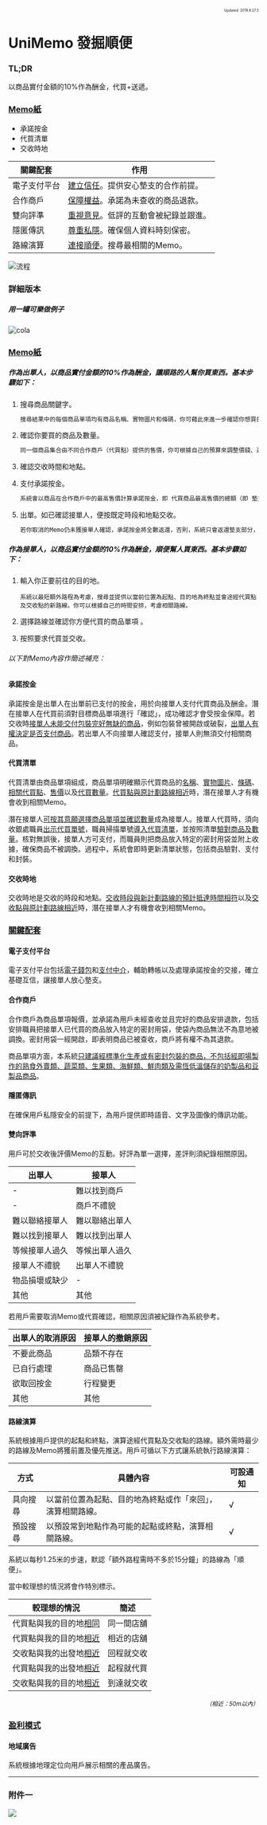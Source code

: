 <div style="text-align: right; font-size:50%">Updated: 2019.8.27.3</div>

# UniMemo 發掘順便

### TL;DR

以商品實付金額的10%作為酬金，代買+送遞。

### <u>Memo紙</u>

- 承諾按金
- 代買清單
- 交收時地

| 關鍵配套     | 作用                                  |
| ---------- | ------------------------------------- |
| 電子支付平台 | <u>建立信任</u>。提供安心墊支的合作前提。   |
| 合作商戶     | <u>保障權益</u>。承諾為未查收的商品退款。  |
| 雙向評準     | <u>重視意見</u>。低評的互動會被紀錄並跟進。|
| 隱匿傳訊     | <u>尊重私隱</u>。確保個人資料時刻保密。    |
| 路線演算     | <u>連接順便</u>。搜尋最相關的Memo。      |

![流程](https://raw.githubusercontent.com/xemexpress/UniMemo/master/exported/Flow/Flow.jpg)

### 詳細版本

##### 用一罐可樂做例子

![cola](https://raw.githubusercontent.com/xemexpress/UniMemo/master/exported/Flow/Cola.jpg)

### <u>Memo紙</u>

##### 作為出單人，以商品實付金額的10%作為酬金，讓順路的人幫你買東西。基本步驟如下：

1. 搜尋商品關鍵字。

   ```markdown
   搜尋結果中的每個商品單項均有商品名稱、實物圖片和條碼，你可藉此來進一步確認你想買的商品。
   ```

2. 確認你要買的商品及數量。

   ```markdown
   同一個商品集合由不同合作商戶（代買點）提供的售價，你可根據自己的預算來調整價錢、選擇地區或按照合作商戶評分來篩選代買點。代買點越多，Memo傳閱機會越高。
   ```

3. 確認交收時間和地點。

4. 支付承諾按金。

   ```markdown
   系統會以商品在合作商戶中的最高售價計算承諾按金，即 代買商品最高售價的總額（即 墊支部分）加上此總額的10%（即 酬金部分）。交收時，你將會用此按金支付由商戶核實並經接單人代買的商品，（若有）餘額將返還至你的電子錢包。若你無法支付承諾按金，Memo將被拒絕發出。
   ```

5. 出單。如已確認接單人，便按既定時段和地點交收。

   ```markdown
   若你取消的Memo仍未獲接單人確認，承諾按金將全數返還，否則，系統只會返還墊支部分，酬金部分則由接單人獲得。
   ```

##### 作為接單人，以商品實付金額的10%作為酬金，順便幫人買東西。基本步驟如下：

1. 輸入你正要前往的目的地。

   ```
   系統以最短額外路程為考慮，搜尋並提供以當前位置為起點、目的地為終點並會途經代買點及交收點的新路線。你可以根據自己的時間安排，考慮相關路線。
   ```

2. 選擇路線並確認你方便代買的商品單項 。

3. 按照要求代買並交收。



###### 以下對Memo內容作簡述補充：

####  承諾按金

承諾按金是出單人在出單前已支付的按金，用於向接單人支付代買商品及酬金。潛在接單人在代買前須對目標商品單項進行「確認」，成功確認才會受按金保障。若交收時<u>接單人未能交付包裝完好無缺的商品</u>，例如包裝曾被開啟或破裂，<u>出單人有權決定是否支付商品</u>。若出單人不向接單人確認支付，接單人則無須交付相關商品。

#### 代買清單

代買清單由商品單項組成，商品單項明確顯示代買商品的<u>名稱</u>、<u>實物圖片</u>、<u>條碼</u>、<u>相關代買點</u>、<u>售價</u>以及<u>代買數量</u>。<u>代買點與原計劃路線相近</u>時，潛在接單人才有機會收到相關Memo。

潛在接單人<u>可按其意願選擇商品單項並確認數量</u>成為接單人。接單人代買時，須向收銀處職員<u>出示代買單號</u>，職員掃描單號<u>導入代買清單</u>，並按照清單<u>驗對商品及數量</u>。核對無誤後，接單人方可支付，而職員則把商品放入特定的密封用袋並附上收據，確保商品不被調換。過程中，系統會即時更新清單狀態，包括商品驗對、支付和封裝。

#### 交收時地

交收時地是交收的時段和地點。<u>交收時段與新計劃路線的預計抵達時間相符</u>以及<u>交收點與原計劃路線相近</u>時，潛在接單人才有機會收到相關Memo。









### <u>關鍵配套</u>

#### 電子支付平台

電子支付平台包括<u>電子錢包</u>和<u>支付中介</u>，輔助轉帳以及處理承諾按金的交接，確立基礎互信，讓接單人放心墊支。



#### 合作商戶

合作商戶為商品單項報價，並承諾為用戶未經查收並且完好的商品安排退款，包括安排職員把接單人已代買的商品放入特定的密封用袋，使袋內商品無法不為意地被調換。密封用袋一經開啟，即表明商品已被查收，商戶將有權不為其退款。

商品單項方面，本系統<u>只建議經標準化生產或有密封包裝的商品，不包括經即場製作的熟食外賣類、蔬菜類、生果類、海鮮類、鮮肉類及需恆低溫儲存的奶製品和豆製品商品</u>。



#### 隱匿傳訊

在確保用戶私隱安全的前提下，為用戶提供即時語音、文字及圖像的傳訊功能。



#### 雙向評準

用戶可於交收後評價Memo的互動。好評為單一選擇，差評則須紀錄相關原因。

| 出單人        | 接單人        |
| ------------ | ------------ |
| -            | 難以找到商戶   |
| -            | 商戶不禮貌    |
| 難以聯絡接單人 | 難以聯絡出單人 |
| 難以找到接單人 | 難以找到出單人 |
| 等候接單人過久 | 等候出單人過久 |
| 接單人不禮貌   | 出單人不禮貌   |
| 物品損壞或缺少 | -            |
| 其他         | 其他         |



若用戶需要取消Memo或代買確認，相關原因須被紀錄作為系統參考。

| 出單人的取消原因 | 接單人的撤銷原因 |
| ------------- | ------------- |
| 不要此商品      | 品類不存在      |
| 已自行處理      | 商品已售罄      |
| 欲取回按金      | 行程變更   |
| 其他           | 其他     |



#### 路線演算

系統根據用戶提供的起點和終點，演算途經代買點及交收點的路線。額外需時最少的路線及Memo將獲前置及優先推送。用戶可循以下方式讓系統執行路線演算：

| 方式    | 具體內容                                                | 可設通知 |
| ------- | ----------------------------------------------------- | ------- |
| 具向搜尋 | 以當前位置為起點、目的地為終點或作「來回」，演算相關路線。 | √ |
| 預設搜尋 | 以預設常到地點作為可能的起點或終點，演算相關路線。             | √ |



系統以每秒1.25米的步速，默認「額外路程需時不多於15分鐘」的路線為「順便」。

當中較理想的情況將會作特別標示。

| 較理想的情況                  | 簡述 |
| --------------------------- | -------- |
| 代買點與我的目的地<u>相同</u> | 同一間店舖 |
| 代買點與我的目的地<u>相近</u> | 相近的店舖 |
| 交收點與我的出發地<u>相近</u> | 回程就交收 |
| 代買點與我的出發地<u>相近</u> | 起程就代買 |
| 交收點與我的目的地<u>相近</u> | 到達就交收 |

<div style="text-align: right"><small><i>（相近：50m以內）</i></small></div>















### <u>盈利模式</u>

#### 地域廣告

系統根據地理定位向用戶展示相關的產品廣告。



------

### 附件一

<img style="display: block;margin-left: auto;margin-right: auto;" src="https://raw.githubusercontent.com/xemexpress/UniMemo/master/exported/README/Flow.jpg" />